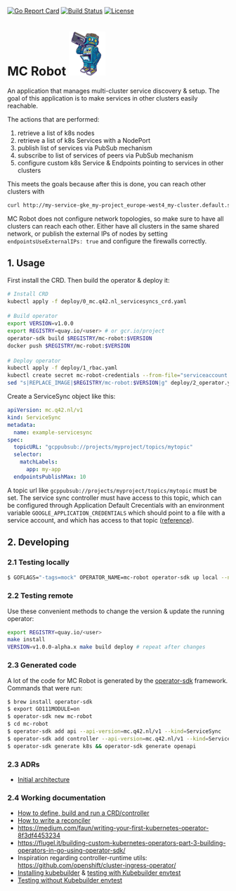 [![Go Report Card](https://goreportcard.com/badge/q42/mc-robot)](https://goreportcard.com/report/q42/mc-robot)
[![Build Status](https://github.com/q42/mc-robot/workflows/Go/badge.svg)](https://github.com/q42/mc-robot/actions)
[![License](https://img.shields.io/badge/MIT-blue.svg)](https://github.com/q42/mc-robot/blob/master/LICENSE)

# MC Robot <img src=".robot.jpeg#" height="100" />
An application that manages multi-cluster service discovery & setup.
The goal of this application is to make services in other clusters easily reachable.

The actions that are performed:
1. retrieve a list of k8s nodes
2. retrieve a list of k8s Services with a NodePort
3. publish list of services via PubSub mechanism
4. subscribe to list of services of peers via PubSub mechanism
4. configure custom k8s Service & Endpoints pointing to services in other clusters

This meets the goals because after this is done, you can reach other clusters with
```bash
curl http://my-service-gke_my-project_europe-west4_my-cluster.default.svc.cluster.local
```

MC Robot does not configure network topologies, so make sure to have all clusters can
reach each other. Either have all clusters in the same shared network, or publish the
external IPs of nodes by setting `endpointsUseExternalIPs: true` and configure the
firewalls correctly.

## 1. Usage
First install the CRD. Then build the operator & deploy it:
```bash
# Install CRD
kubectl apply -f deploy/0_mc.q42.nl_servicesyncs_crd.yaml

# Build operator
export VERSION=v1.0.0
export REGISTRY=quay.io/<user> # or gcr.io/project
operator-sdk build $REGISTRY/mc-robot:$VERSION
docker push $REGISTRY/mc-robot:$VERSION

# Deploy operator
kubectl apply -f deploy/1_rbac.yaml
kubectl create secret mc-robot-credentials --from-file="serviceaccount.json=serviceaccount.json"
sed "s|REPLACE_IMAGE|$REGISTRY/mc-robot:$VERSION|g" deploy/2_operator.yaml | kubectl apply -f -
```

Create a ServiceSync object like this:
```yaml
apiVersion: mc.q42.nl/v1
kind: ServiceSync
metadata:
  name: example-servicesync
spec:
  topicURL: "gcppubsub://projects/myproject/topics/mytopic"
  selector:
    matchLabels:
      app: my-app
  endpointsPublishMax: 10
```

A topic url like `gcppubsub://projects/myproject/topics/mytopic` must be set.
The service sync controller must have access to this topic, which can be
configured through Application Default Crecentials with an environment variable
`GOOGLE_APPLICATION_CREDENTIALS` which should point to a file with a service
account, and which has access to that topic
([reference](https://gocloud.dev/howto/pubsub/publish/)).

## 2. Developing

### 2.1 Testing locally
```bash
$ GOFLAGS="-tags=mock" OPERATOR_NAME=mc-robot operator-sdk up local --namespace=default
```

### 2.2 Testing remote
Use these convenient methods to change the version & update the running operator:
```bash
export REGISTRY=quay.io/<user>
make install
VERSION=v1.0.0-alpha.x make build deploy # repeat after changes
```

### 2.3 Generated code
A lot of the code for MC Robot is generated by the [operator-sdk](https://github.com/operator-framework/) framework.
Commands that were run:

```bash
$ brew install operator-sdk
$ export GO111MODULE=on
$ operator-sdk new mc-robot
$ cd mc-robot
$ operator-sdk add api --api-version=mc.q42.nl/v1 --kind=ServiceSync
$ operator-sdk add controller --api-version=mc.q42.nl/v1 --kind=ServiceSync
$ operator-sdk generate k8s && operator-sdk generate openapi
```

### 2.3 ADRs
- [Initial architecture](./adr/0001-architecture.md)

### 2.4 Working documentation
- [How to define, build and run a CRD/controller](https://github.com/operator-framework/getting-started#define-the-memcached-spec-and-status)
- [How to write a reconciler](https://github.com/operator-framework/operator-sdk/blob/master/doc/user/client.md)
- https://medium.com/faun/writing-your-first-kubernetes-operator-8f3df4453234
- https://flugel.it/building-custom-kubernetes-operators-part-3-building-operators-in-go-using-operator-sdk/
- Inspiration regarding controller-runtime utils: https://github.com/openshift/cluster-ingress-operator/
- [Installing kubebuilder](https://github.com/kubernetes-sigs/kubebuilder/issues/326#issuecomment-494878466) &
  [testing with Kubebuilder envtest](https://github.com/kubernetes-sigs/controller-runtime/blob/master/FAQ.md)
- [Testing without Kubebuilder envtest](http://engineering.pivotal.io/post/gp4k-kubebuilder-tdd/)
